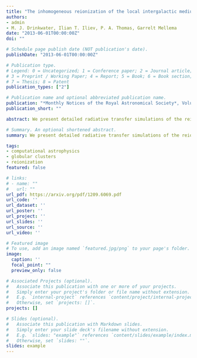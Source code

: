 ```yaml
---
title: "The inhomogeneous reionization of the local intergalactic medium by metal-poor globular clusters"
authors:
- admin
- M. J. Drinkwater, Ilian T. Iliev, P. A. Thomas, Garrelt Mellema
date: "2013-06-01T00:00:00Z"
doi: ""

# Schedule page publish date (NOT publication's date).
publishDate: "2013-06-01T00:00:00Z"

# Publication type.
# Legend: 0 = Uncategorized; 1 = Conference paper; 2 = Journal article;
# 3 = Preprint / Working Paper; 4 = Report; 5 = Book; 6 = Book section;
# 7 = Thesis; 8 = Patent
publication_types: ["2"]

# Publication name and optional abbreviated publication name.
publication: "*Monthly Notices of the Royal Astronomical Society*, Volume 431, Issue 4, p.3087-3102."
publication_short: ""

abstract: We present detailed radiative transfer simulations of the reionization of the Milky Way by metal-poor globular clusters. We identify potential metal-poor globular cluster candidates within the Aquarius simulation using dark matter halo velocity dispersions. We calculate the local ionization fields via a photon-conserving, three dimensional non-equilibrium chemistry code. The key feature of the model is that globular cluster formation is suppressed if the local gas is ionized. We assume that at these early times, the ionization field is dominated by the flux from metal-poor globular clusters. Our spatial treatment of the ionization field leads to drastically different numbers and spatial distributions when compared to models where globular cluster formation is simply truncated at early redshifts (z $\sim$ 13). The spatial distributions are more extended and more globular clusters are produced. We find that additional sources of ionization are required at later epochs (z ̃ 10) to ionize the remaining gas and recover radial distributions statistically consistent with that of the Milky Way metal-poor globular clusters. We investigate a range of plausible ionization efficiencies to determine the effect photon-rich and photon-poor models have on present-day globular cluster properties. If globular clusters do indeed form within high-redshift dark matter haloes, they produce enough photons to ionize 98 and 90 per cent local (i.e. 23 h-3 Mpc3 centred on the host galaxy) volume and mass by redshift 10, respectively. In our photon-poorest model, this contribution drops to 60 and 50 per cent. Our model therefore implies that globular clusters are important contributors to the reionization process on local scales at high-redshift until more photon-rich sources dominate the photon budget at later times. The surviving clusters in all models have a narrow average age range (mean = 13.34 Gyr, $\sigma$ = 0.04 Gyr) consistent with current age estimates of the Milky Way metal-poor globular clusters. We also test a simple dynamical destruction model and estimate that ̃60 per cent of all metal-poor globular clusters formed at high redshift have since been destroyed via tidal interactions with the host galaxy.

# Summary. An optional shortened abstract.
summary: We present detailed radiative transfer simulations of the reionization of the Milky Way by metal-poor globular clusters. We identify potential metal-poor globular cluster candidates within the Aquarius simulation using dark matter halo velocity dispersions. We calculate the local ionization fields via a photon-conserving, three dimensional non-equilibrium chemistry code. The key feature of the model is that globular cluster formation is suppressed if the local gas is ionized. We assume that at these early times, the ionization field is dominated by the flux from metal-poor globular clusters. Our spatial treatment of the ionization field leads to drastically different numbers and spatial distributions when compared to models where globular cluster formation is simply truncated at early redshifts (z ̃ 13).

tags:
- computational astrophysics
- globular clusters
- reionization
featured: false

# links:
# - name: ""
#   url: ""
url_pdf: https://arxiv.org/pdf/1209.6069.pdf
url_code: ''
url_dataset: ''
url_poster: ''
url_project: ''
url_slides: ''
url_source: ''
url_video: ''

# Featured image
# To use, add an image named `featured.jpg/png` to your page's folder. 
image:
  caption: ''
  focal_point: ""
  preview_only: false

# Associated Projects (optional).
#   Associate this publication with one or more of your projects.
#   Simply enter your project's folder or file name without extension.
#   E.g. `internal-project` references `content/project/internal-project/index.md`.
#   Otherwise, set `projects: []`.
projects: []

# Slides (optional).
#   Associate this publication with Markdown slides.
#   Simply enter your slide deck's filename without extension.
#   E.g. `slides: "example"` references `content/slides/example/index.md`.
#   Otherwise, set `slides: ""`.
slides: example
---
```

